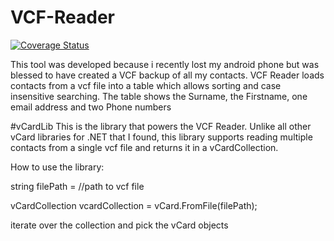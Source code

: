 # VCF-Reader
[![Coverage Status](https://coveralls.io/repos/github/bolorundurowb/VCF-Reader/badge.svg?branch=master)](https://coveralls.io/github/bolorundurowb/VCF-Reader?branch=master)

This tool was developed because i recently lost my android phone but was blessed to have created a VCF backup of all my contacts. VCF Reader loads contacts from a vcf file into a table which allows sorting and case insensitive searching. The table shows the Surname, the Firstname, one email address and two Phone numbers

#vCardLib
This is the library that powers the VCF Reader. Unlike all other vCard libraries for .NET that I found, this library supports reading multiple contacts from a single vcf file and returns it in a vCardCollection.

How to use the library:

string filePath = //path to vcf file

vCardCollection vcardCollection = vCard.FromFile(filePath);


iterate over the collection and pick the vCard objects
